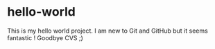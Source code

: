# hello-world
This is my hello world project.
I am new to Git and GitHub but it seems fantastic ! Goodbye CVS ;)
